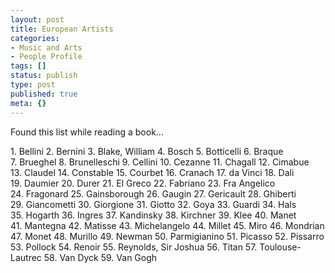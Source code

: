 ```yaml
---
layout: post
title: European Artists
categories:
- Music and Arts
- People Profile
tags: []
status: publish
type: post
published: true
meta: {}
---
```

Found this list while reading a book…

1. Bellini
2. Bernini
3. Blake, William
4. Bosch
5. Botticelli
6. Braque
7. Brueghel
8. Brunelleschi
9. Cellini
10. Cezanne
11. Chagall
12. Cimabue
13. Claudel
14. Constable
15. Courbet
16. Cranach
17. da Vinci
18. Dali
19. Daumier
20. Durer
21. El Greco
22. Fabriano
23. Fra Angelico
24. Fragonard
25. Gainsborough
26. Gaugin
27. Gericault
28. Ghiberti
29. Giancometti
30. Giorgione
31. Giotto
32. Goya
33. Guardi
34. Hals
35. Hogarth
36. Ingres
37. Kandinsky
38. Kirchner
39. Klee
40. Manet
41. Mantegna
42. Matisse
43. Michelangelo
44. Millet
45. Miro
46. Mondrian
47. Monet
48. Murillo
49. Newman
50. Parmigianino
51. Picasso
52. Pissarro
53. Pollock
54. Renoir
55. Reynolds, Sir Joshua
56. Titan
57. Toulouse-Lautrec
58. Van Dyck
59. Van Gogh
